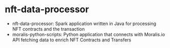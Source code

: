 # nft-data-processor

- nft-data-processor: Spark application written in Java for processing NFT contracts and the transaction
- moralis-python-scripts: Python application that connects with Moralis.io API fetching data to enrich NFT Contracts and Transfers

